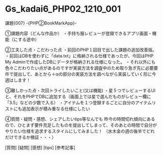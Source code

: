 # Gs_kadai6_PHP02_1210_001

課題{007} -{PHP②BookMarkApp}-

①課題内容（どんな作品か）
・手持ち服レビューが登録できるアプリ画面・機能（にする途中）

②工夫した点・こだわった点
・前回のPHP１回目で出した課題の追加改善版。
・前回はDBを使わずに「data.txt」に格納される仕様であったが、今回はPHP My Adminで作成したDBにデータが格納される仕様になった。
・それ以外にも色々こだわりたい点があるのですが実装方法を調査中のため取り急ぎ先に必要要件で提出して、あとから＋αの部分の実装方法を調べながら実装していく形に今週はします！


③難しかった点・次回トライしたいこと(又は機能)
・星５つでレビューするUIと、それをPHPでDBに追加する（画面上では星で選んだものがレビュー欄に「3.5」などの少数で入る）
・アイテムを１つ登録するごとに自分のアイテムリストにも追加表示が積み重なる仕様にしたい


④質問・疑問・感想、シェアしたいtips等なんでも
昨今の時間切れ傾向にあるので、ひとまず要件充足したものを提出してしまって、そのあとの時間で自分がやりたい仕様を追求するスタイルにしてみました！
（水木金の週の後半でどれだけできるか検証・・・）

[質問]
[疑問]
[感想]
[tips]
[参考記事]
